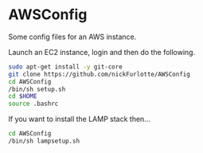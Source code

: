 AWSConfig
=========

Some config files for an AWS instance.

Launch an EC2 instance, login and then do the following.

```sh
sudo apt-get install -y git-core
git clone https://github.com/nickFurlotte/AWSConfig
cd AWSConfig
/bin/sh setup.sh
cd $HOME
source .bashrc
```

If you  want to install the LAMP stack then...

```sh
cd AWSConfig
/bin/sh lampsetup.sh
```
